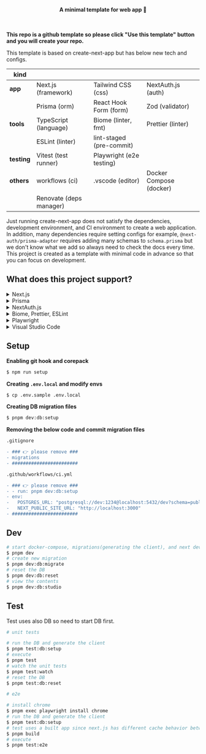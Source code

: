 <div align="center">
  <strong>️️A minimal template for web app 🎃</strong>
</div>

<br />
<br />

**This repo is a github template so please click "Use this template" button and you will create your repo.**

This template is based on create-next-app but has below new tech and configs.

| kind        |                         |                          |                         |
| ----------- | ----------------------- | ------------------------ | ----------------------- |
| **app**     | Next.js (framework)     | Tailwind CSS (css)       | NextAuth.js (auth)      |
|             | Prisma (orm)            | React Hook Form (form)   | Zod (validator)         |
| **tools**   | TypeScript (language)   | Biome (linter, fmt)      | Prettier (linter)       |
|             | ESLint (linter)         | lint-staged (pre-commit) |                         |
| **testing** | Vitest (test runner)    | Playwright (e2e testing) |                         |
| **others**  | workflows (ci)          | .vscode (editor)         | Docker Compose (docker) |
|             | Renovate (deps manager) |                          |                         |

Just running create-next-app does not satisfy the dependencies, development environment, and CI environment to create a web application. In addition, many dependencies require setting configs for example, `@next-auth/prisma-adapter` requires adding many schemas to `schema.prisma` but we don't know what we add so always need to check the docs every time. This project is created as a template with minimal code in advance so that you can focus on development.

## What does this project support?

<details>
  <summary>Next.js</summary>
  <ul>
    <li>introducing parallel route and intercepting route</li>
    <li>introducing server actions using Zod</li>
    <li>setting common files like robots, opengraph-image, etc</li>
  </ul>
</details>

<details>
  <summary>Prisma</summary>
  <ul>
    <li>introducing dev/test env using Docker Compose and PostgreSQL</li>
    <li>fixing 
      <a href="https://www.prisma.io/docs/orm/more/help-and-troubleshooting/help-articles/nextjs-prisma-client-dev-practices">
        well-known Next.js issue
      </a>
    </li>
    <li>generating ERD automatically</li>
  </ul>
</details>

<details>
  <summary>NextAuth.js</summary>
  <ul>
    <li>introducing Google Oauth provider</li>
    <li>defining 
      <a href="https://authjs.dev/reference/adapter/prisma#create-the-prisma-schema-from-scratch">
        Prisma schema
      </a>
      and connecting database
    </li>
    <li>setting Next.js api route using app router</li>
  </ul>
</details>

<details>
  <summary>Biome, Prettier, ESLint</summary>
  <ul>
    <li>introducing how to control these when pre-commit</li>
  </ul>
</details>

<details>
  <summary>Playwright</summary>
  <ul>
    <li>
      introducing <a href="https://playwright.dev/docs/pom">Page object models</a> for e2e to make it resistant to change code
    </li>
    <li>introducing how to avoid OAuth Providers with NextAuth.js</li>
  </ul>
</details>

<details>
  <summary>Visual Studio Code</summary>
  <ul>
    <li>assigning Prisma, Biome, Prettier to each language</li>
    <li>introducing cSpell to notice a typo</li>
  </ul>
</details>

## Setup

**Enabling git hook and corepack**

```sh
$ npm run setup
```

**Creating `.env.local` and modify envs**

```sh
$ cp .env.sample .env.local
```

**Creating DB migration files**

```sh
$ pnpm dev:db:setup
```

**Removing the below code and commit migration files**

```diff
.gitignore

- ### 👉 please remove ###
- migrations
- ########################
```

```diff
.github/workflows/ci.yml

- ### 👉 please remove ###
- - run: pnpm dev:db:setup
- env:
-   POSTGRES_URL: "postgresql://dev:1234@localhost:5432/dev?schema=public"
-   NEXT_PUBLIC_SITE_URL: "http://localhost:3000"
- ########################
```

## Dev

```sh
# start docker-compose, migrations(generating the client), and next dev
$ pnpm dev
# create new migration
$ pnpm dev:db:migrate
# reset the DB
$ pnpm dev:db:reset
# view the contents
$ pnpm dev:db:studio
```

## Test

Test uses also DB so need to start DB first.

```sh
# unit tests

# run the DB and generate the client
$ pnpm test:db:setup
# execute
$ pnpm test
# watch the unit tests
$ pnpm test:watch
# reset the DB
$ pnpm test:db:reset

# e2e

# install chrome
$ pnpm exec playwright install chrome
# run the DB and generate the client
$ pnpm test:db:setup
# test uses a built app since next.js has different cache behavior between development and production
$ pnpm build
# execute
$ pnpm test:e2e
```
